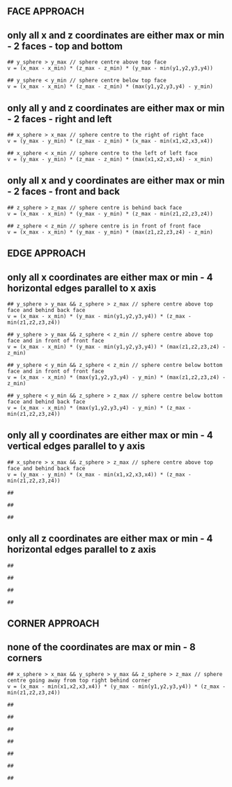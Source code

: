 ## FACE APPROACH
  ## only all x and z coordinates are either max or min - 2 faces - top and bottom
    ## y_sphere > y_max // sphere centre above top face
    v = (x_max - x_min) * (z_max - z_min) * (y_max - min(y1,y2,y3,y4))

    ## y_sphere < y_min // sphere centre below top face
    v = (x_max - x_min) * (z_max - z_min) * (max(y1,y2,y3,y4) - y_min)

  ## only all y and z coordinates are either max or min - 2 faces - right and left
    ## x_sphere > x_max // sphere centre to the right of right face
    v = (y_max - y_min) * (z_max - z_min) * (x_max - min(x1,x2,x3,x4))

    ## x_sphere < x_min // sphere centre to the left of left face
    v = (y_max - y_min) * (z_max - z_min) * (max(x1,x2,x3,x4) - x_min)

  ## only all x and y coordinates are either max or min - 2 faces - front and back
    ## z_sphere > z_max // sphere centre is behind back face
    v = (x_max - x_min) * (y_max - y_min) * (z_max - min(z1,z2,z3,z4))

    ## z_sphere < z_min // sphere centre is in front of front face
    v = (x_max - x_min) * (y_max - y_min) * (max(z1,z2,z3,z4) - z_min)    

## EDGE APPROACH
  ## only all x coordinates are either max or min - 4 horizontal edges parallel to x axis
    ## y_sphere > y_max && z_sphere > z_max // sphere centre above top face and behind back face
    v = (x_max - x_min) * (y_max - min(y1,y2,y3,y4)) * (z_max - min(z1,z2,z3,z4))

    ## y_sphere > y_max && z_sphere < z_min // sphere centre above top face and in front of front face
    v = (x_max - x_min) * (y_max - min(y1,y2,y3,y4)) * (max(z1,z2,z3,z4) - z_min)

    ## y_sphere < y_min && z_sphere < z_min // sphere centre below bottom face and in front of front face
    v = (x_max - x_min) * (max(y1,y2,y3,y4) - y_min) * (max(z1,z2,z3,z4) - z_min)

    ## y_sphere < y_min && z_sphere > z_max // sphere centre below bottom face and behind back face
    v = (x_max - x_min) * (max(y1,y2,y3,y4) - y_min) * (z_max - min(z1,z2,z3,z4))

  ## only all y coordinates are either max or min - 4 vertical edges parallel to y axis
    ## x_sphere > x_max && z_sphere > z_max // sphere centre above top face and behind back face
    v = (y_max - y_min) * (x_max - min(x1,x2,x3,x4)) * (z_max - min(z1,z2,z3,z4))

    ##

    ##

    ##

  ## only all z coordinates are either max or min - 4 horizontal edges parallel to z axis
    ##

    ##

    ##

    ##

## CORNER APPROACH
  ## none of the coordinates are max or min - 8 corners
    ## x_sphere > x_max && y_sphere > y_max && z_sphere > z_max // sphere centre going away from top right behind corner
    v = (x_max - min(x1,x2,x3,x4)) * (y_max - min(y1,y2,y3,y4)) * (z_max - min(z1,z2,z3,z4))

    ##

    ##

    ##

    ##

    ##

    ##

    ##